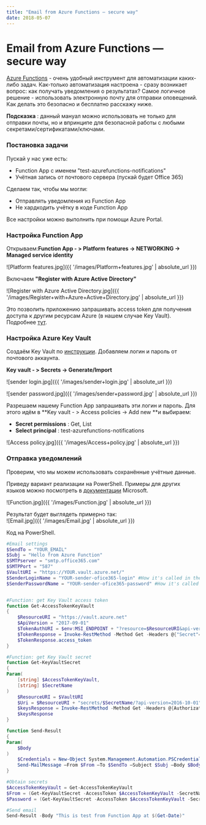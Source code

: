 ```yaml
---
title: "Email from Azure Functions — secure way"
date: 2018-05-07
---
```


# Email from Azure Functions — secure way
  
[Azure Functions](https://docs.microsoft.com/en-us/azure/azure-functions/) \- очень удобный инструмент для автоматизации каких-либо задач. Как-только автоматизация настроена - сразу возникает вопрос: как получать уведомления о результатах? Самое логичное решение - использовать электронную почту для отправки оповещений.  
Как делать это безопасно и бесплатно расскажу ниже.  

**Подсказка** : данный мануал можно использовать не только для отправки почты, но и впринципе для безопасной работы с любыми секретами/сертификатами/ключами.  

###  Постановка задачи
Пускай у нас уже есть:  
  * Function App с именем "test-azurefunctions-notifications"
  * Учётная запись от почтового сервера (пускай будет Office 365)

Сделаем так, чтобы мы могли:  
  * Отправлять уведомления из Function App
  * Не хардкодить учётку в коде Function App
  
Все настройки можно выполнить при помощи Azure Portal.  

###  Настройка Function App
Открываем:**Function App - > Platform features -> NETWORKING -> Managed service identity**  

![Platform features.jpg]({{ '/images/Platform+features.jpg' | absolute_url }})

  
Включаем **"Register with Azure Active Directory"**  
  
![Register with Azure Active Directory.jpg]({{ '/images/Register+with+Azure+Active+Directory.jpg' | absolute_url }})

Это позволить приложению запрашивать access token для получения доступа к другим ресурсам Azure (в нашем случае Key Vault). Подробнее [тут](https://docs.microsoft.com/en-us/azure/app-service/app-service-managed-service-identity).  
  
###  Настройка Azure Key Vault
Создаём Key Vault по [инструкции](https://docs.microsoft.com/ru-ru/azure/key-vault/quick-create-portal). Добавляем логин и пароль от почтового аккаунта.  
  
**Key vault - > Secrets -> Generate/Import**  

![sender login.jpg]({{ '/images/sender+login.jpg' | absolute_url }})


![sender password.jpg]({{ '/images/sender+password.jpg' | absolute_url }})

  
Разрешаем нашему Function App запрашивать эти логин и пароль. Для этого идём в **Key vault - > Access policies -> Add new  **и выбираем:  

  * **Secret permissions** : Get, List
  * **Select principal** : test-azurefunctions-notifications

![Access policy.jpg]({{ '/images/Access+policy.jpg' | absolute_url }})

###  Отправка уведомлений
Проверим, что мы можем использовать сохранённые учётные данные.  
  
Приведу вариант реализации на PowerShell. Примеры для других языков можно посмотреть в [документации](https://docs.microsoft.com/en-us/azure/app-service/app-service-managed-service-identity#obtaining-tokens-for-azure-resources) Microsoft.  
  
![Function.jpg]({{ '/images/Function.jpg' | absolute_url }})

  
Результат будет выглядеть примерно так:  
![Email.jpg]({{ '/images/Email.jpg' | absolute_url }})

  
Код на PowerShell.  
```powershell
#Email settings
$SendTo = "YOUR_EMAIL"
$Subj = "Hello from Azure Function"
$SMTPserver = "smtp.office365.com"
$SMTPPort = "587"
$VaultURI = "https://YOUR.vault.azure.net/"
$SenderLoginName = "YOUR-sender-ofice365-login" #How it's called in the Key Vault
$SenderPasswordName = "YOUR-sender-ofice365-password" #How it's called in the Key Vault


#Function: get Key Vault access token
function Get-AccessTokenKeyVault 
{
	$ResourceURI = "https://vault.azure.net"
	$ApiVersion = "2017-09-01"
	$TokenAuthURI = $env:MSI_ENDPOINT + "?resource=$ResourceURI&api-version=$ApiVersion"
	$TokenResponse = Invoke-RestMethod -Method Get -Headers @{"Secret"="$env:MSI_SECRET"} -Uri $TokenAuthURI
	$TokenResponse.access_token
}

#Function: get Key Vault secret
function Get-KeyVaultSecret
{
Param(
    [string] $AccessTokenKeyVault,
    [string] $SecretName
)
    $ResourceURI = $VaultURI
    $Uri = $ResourceURI + "secrets/$SecretName/?api-version=2016-10-01"
    $keysResponse = Invoke-RestMethod -Method Get -Headers @{Authorization="Bearer $AccessTokenKeyVault"} -Uri $Uri
    $keysResponse
}

function Send-Result 
{
Param(
	$Body
)
	$Credentials = New-Object System.Management.Automation.PSCredential -ArgumentList $From, $($Password | ConvertTo-SecureString -AsPlainText -Force) 
	Send-MailMessage –From $From –To $SendTo –Subject $Subj –Body $Body -SmtpServer $SMTPserver -Credential $Credentials -UseSsl -Port $SMTPPort
}

#Obtain secrets
$AccessTokenKeyVault = Get-AccessTokenKeyVault
$From = (Get-KeyVaultSecret -AccessToken $AccessTokenKeyVault -SecretName $SenderLoginName).value
$Password = (Get-KeyVaultSecret -AccessToken $AccessTokenKeyVault -SecretName $SenderPasswordName).value

#Send email
Send-Result -Body "This is test from Function App at $(Get-Date)"
```